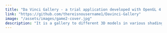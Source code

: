 ```yaml
---
title: "Da Vinci Gallery - a trial application developed with OpenGL 4.6 and SDL2"
link: "https://github.com/thereisnousername1/Davinci-Gallery"
image: "/assets/images/game2-cover.jpg"
description: "It is a gallery to different 3D models in various shading"
---
```

